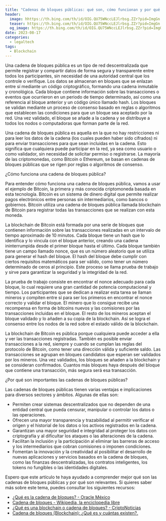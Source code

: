 ```yaml
---
title: "Cadenas de bloques públicas: qué son, cómo funcionan y por qué importan"
header:
  image: hhttps://th.bing.com/th/id/OIG.QU75WNccLEJlrbsg.ZZr?pid=ImgGn
  teaser: https://th.bing.com/th/id/OIG.QU75WNccLEJlrbsg.ZZr?pid=ImgGn
  og_image: https://th.bing.com/th/id/OIG.QU75WNccLEJlrbsg.ZZr?pid=ImgGn
date: 2023-08-17
categories:
  - legaltech
tags:
  - Blockchain
---
```


Una cadena de bloques pública es un tipo de red descentralizada que permite registrar y compartir datos de forma segura y transparente entre todos los participantes, sin necesidad de una autoridad central que los controle o verifique. Los datos se almacenan en bloques que se enlazan entre sí mediante un código criptográfico, formando una cadena inmutable y cronológica. Cada bloque contiene información sobre las transacciones o eventos que ocurrieron en un periodo de tiempo determinado, así como una referencia al bloque anterior y un código único llamado hash. Los bloques se validan mediante un proceso de consenso basado en reglas o algoritmos que establecen las condiciones para que un bloque sea aceptado por la red. Una vez validado, el bloque se añade a la cadena y se distribuye a todos los nodos o computadoras que forman parte de la red.

Una cadena de bloques pública es aquella en la que no hay restricciones ni para leer los datos de la cadena (los cuales pueden haber sido cifrados) ni para enviar transacciones para que sean incluidas en la cadena. Esto significa que cualquiera puede participar en la red, ya sea como usuario o como validador, sin necesidad de solicitar permiso o registrarse. La mayoría de las criptomonedas, como Bitcoin o Ethereum, se basan en cadenas de bloques públicas que se rigen por reglas o algoritmos de consenso.

¿Cómo funciona una cadena de bloques pública?

Para entender cómo funciona una cadena de bloques pública, vamos a usar el ejemplo de Bitcoin, la primera y más conocida criptomoneda basada en esta tecnología. Bitcoin es un sistema de dinero digital que permite realizar pagos electrónicos entre personas sin intermediarios, como bancos o gobiernos. Bitcoin utiliza una cadena de bloques pública llamada blockchain de Bitcoin para registrar todas las transacciones que se realizan con esta moneda.

La blockchain de Bitcoin está formada por una serie de bloques que contienen información sobre las transacciones realizadas en un intervalo de tiempo aproximado de 10 minutos. Cada bloque tiene un hash que lo identifica y lo vincula con el bloque anterior, creando una cadena ininterrumpida desde el primer bloque hasta el último. Cada bloque también tiene un campo llamado nonce, que es un número aleatorio que se utiliza para generar el hash del bloque. El hash del bloque debe cumplir con ciertos requisitos matemáticos para ser válido, como tener un número determinado de ceros al principio. Este proceso se llama prueba de trabajo y sirve para garantizar la seguridad y la integridad de la red.

La prueba de trabajo consiste en encontrar el nonce adecuado para cada bloque, lo cual requiere una gran cantidad de potencia computacional y tiempo. Los participantes que se dedican a realizar esta tarea se llaman mineros y compiten entre sí para ser los primeros en encontrar el nonce correcto y validar el bloque. El minero que lo consigue recibe una recompensa en forma de bitcoins nuevos y las comisiones por las transacciones incluidas en el bloque. El resto de los mineros aceptan el bloque validado y lo añaden a su copia de la blockchain. Así se logra el consenso entre los nodos de la red sobre el estado válido de la blockchain.

La blockchain de Bitcoin es pública porque cualquiera puede acceder a ella y ver las transacciones registradas. También es posible enviar transacciones a la red, siempre y cuando se cumplan las reglas del protocolo de Bitcoin, como tener una dirección válida y suficiente saldo. Las transacciones se agrupan en bloques candidatos que esperan ser validados por los mineros. Una vez validados, los bloques se añaden a la blockchain y se consideran confirmados. Cuantos más bloques haya después del bloque que contiene una transacción, más segura será esa transacción.

¿Por qué son importantes las cadenas de bloques públicas?

Las cadenas de bloques públicas tienen varias ventajas e implicaciones para diversos sectores y ámbitos. Algunas de ellas son:

- Permiten crear sistemas descentralizados que no dependen de una entidad central que pueda censurar, manipular o controlar los datos o las operaciones.
- Ofrecen una mayor transparencia y trazabilidad al permitir verificar el origen y el historial de los datos o los activos registrados en la cadena.
- Garantizan una mayor seguridad e integridad al proteger los datos con criptografía y al dificultar los ataques o las alteraciones de la cadena.
- Facilitan la inclusión y la participación al eliminar las barreras de acceso y los intermediarios que cobran comisiones o imponen condiciones.
- Fomentan la innovación y la creatividad al posibilitar el desarrollo de nuevas aplicaciones y servicios basados en la cadena de bloques, como las finanzas descentralizadas, los contratos inteligentes, los tokens no fungibles o las identidades digitales.

Espero que este artículo te haya ayudado a comprender mejor qué son las cadenas de bloques públicas y por qué son relevantes. Si quieres saber más sobre este tema, puedes consultar los siguientes recursos:

- [¿Qué es la cadena de bloques? - Oracle México](https://www.oracle.com/mx/blockchain/what-is-blockchain/)
- [Cadena de bloques - Wikipedia, la enciclopedia libre](https://es.wikipedia.org/wiki/Cadena_de_bloques)
- [¿Qué es una blockchain o cadena de bloques? - CriptoNoticias](https://www.criptonoticias.com/criptopedia/que-es-blockchain-cadena-bloques)
- [Cadena de bloques (Blockchain): ¿Qué es y cuántas existen?. ](https://higo.io/glosario-contable/c/cadena-de-bloques-blockchain-que-es-y-cuantas-existen/.)